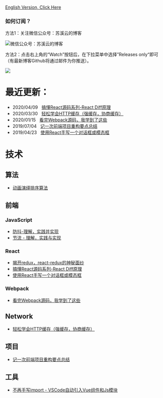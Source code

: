 [English Version, Click Here](https://github.com/Terry-Su/blogs)
### 如何订阅？
方法1：关注微信公众号：苏溪云的博客

![微信公众号：苏溪云的博客](https://user-images.githubusercontent.com/23733477/77869172-2459f400-7270-11ea-8a84-d5d63a426c19.png) 

 方法2：点击右上角的“Watch”按钮后，在下拉菜单中选择”Releases only“即可（有最新博客Github将通过邮件为你推送）。
    
![](https://user-images.githubusercontent.com/23733477/55521767-b6a6d680-56b4-11e9-9ddf-87b7e2888153.gif)
# 最近更新：
* 2020/04/09 &nbsp; [搞懂React源码系列-React Diff原理](https://terry-su.github.io/cn/understand-react-diff-algorithm-from-source-codes)
* 2020/03/30 &nbsp; [轻松学会HTTP缓存（强缓存，协商缓存）](https://terry-su.github.io/cn/http-cache)
* 2020/01/15 &nbsp; [看完Webpack源码，我学到了这些](https://terry-su.github.io/cn/the-tour-of-travelling-webpack-internals)
* 2019/07/04 &nbsp; [记一次前端项目重构要点总结](https://terry-su.github.io/cn/summary-of-refactoring-project)
* 2019/04/23 &nbsp; [使用React手写一个对话框或模态框](https://terry-su.github.io/cn/write-a-modal-or-dialog-using-react)
# 技术
## 算法
* [动画演绎排序算法](https://terry-su.github.io/cn/demonstrate-sorting-algorithms-using-animated-demos)
## 前端
### JavaScript
* [防抖-理解，实践并实现](https://terry-su.github.io/cn/understand-and-make-the-debounce)
* [节流 - 理解，实践与实现](https://terry-su.github.io/cn/understand-and-make-the-throttle)
### React
* [揭开redux，react-redux的神秘面纱](https://terry-su.github.io/cn/reveal-redux-react-redux-mask)
* [搞懂React源码系列-React Diff原理](https://terry-su.github.io/cn/understand-react-diff-algorithm-from-source-codes)
* [使用React手写一个对话框或模态框](https://terry-su.github.io/cn/write-a-modal-or-dialog-using-react)
### Webpack
* [看完Webpack源码，我学到了这些](https://terry-su.github.io/cn/the-tour-of-travelling-webpack-internals)
## Network
* [轻松学会HTTP缓存（强缓存，协商缓存）](https://terry-su.github.io/cn/http-cache)
## 项目
* [记一次前端项目重构要点总结](https://terry-su.github.io/cn/summary-of-refactoring-project)
## 工具
* [不再手写import - VSCode自动引入Vue组件和Js模块](https://terry-su.github.io/cn/vscode-auto-import-vue-components-and-js-modules)
